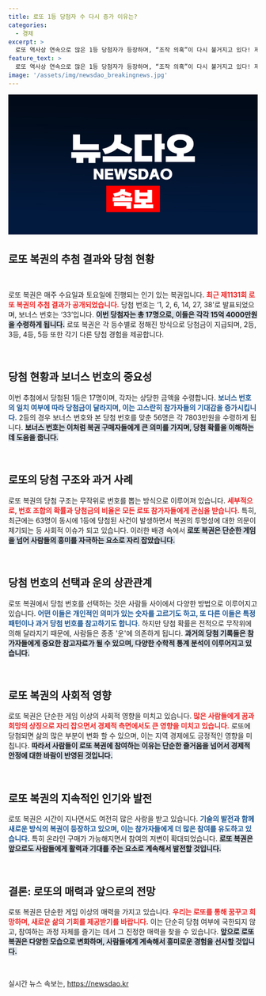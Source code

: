 ```yaml
---
title: 로또 1등 당첨자 수 다시 증가 이유는?
categories:
  - 경제
excerpt: >
  로또 역사상 연속으로 많은 1등 당첨자가 등장하며, “조작 의혹”이 다시 불거지고 있다! 제1131회 로또에서 17명의 수확자들이 15억 원씩 획득했는데, 이번에도 의심의 눈길이 쏠리고 있다. 클릭해서 자세한 내용을 알아보세요!
feature_text: >
  로또 역사상 연속으로 많은 1등 당첨자가 등장하며, “조작 의혹”이 다시 불거지고 있다! 제1131회 로또에서 17명의 수확자들이 15억 원씩 획득했는데, 이번에도 의심의 눈길이 쏠리고 있다. 클릭해서 자세한 내용을 알아보세요!
image: '/assets/img/newsdao_breakingnews.jpg'
---
```


<p><img src="/assets/img/newsdao_breakingnews.jpg" alt="firstkoreanews 속보" /></p>

<h2 data-ke-size="size26">로또 복권의 추첨 결과와 당첨 현황</h2>

<p data-ke-size="size16">&nbsp;</p>

<p>로또 복권은 매주 수요일과 토요일에 진행되는 인기 있는 복권입니다. <b><span style="color: #ee2323;">최근 제1131회 로또 복권의 추첨 결과가 공개되었습니다.</span></b> 당첨 번호는 ‘1, 2, 6, 14, 27, 38’로 발표되었으며, 보너스 번호는 ‘33’입니다. <b><span style="background-color: #21538527;">이번 당첨자는 총 17명으로, 이들은 각각 15억 4000만원을 수령하게 됩니다.</span></b> 로또 복권은 각 등수별로 정해진 방식으로 당첨금이 지급되며, 2등, 3등, 4등, 5등 또한 각기 다른 당첨 경험을 제공합니다. </p>

<p data-ke-size="size16">&nbsp;</p>

<h2>당첨 현황과 보너스 번호의 중요성</h2>

<p>이번 추첨에서 당첨된 1등은 17명이며, 각자는 상당한 금액을 수령합니다. <b><span style="color: #1a5490;">보너스 번호의 일치 여부에 따라 당첨금이 달라지며, 이는 고스란히 참가자들의 기대감을 증가시킵니다.</span></b> 2등의 경우 보너스 번호와 본 당첨 번호를 맞춘 56명은 각 7803만원을 수령하게 됩니다. <b><span style="background-color: #21538527;">보너스 번호는 이처럼 복권 구매자들에게 큰 의미를 가지며, 당첨 확률을 이해하는 데 도움을 줍니다.</span></b> </p>

<p data-ke-size="size16">&nbsp;</p>

<h2>로또의 당첨 구조와 과거 사례</h2>

<p>로또 복권의 당첨 구조는 무작위로 번호를 뽑는 방식으로 이루어져 있습니다. <b><span style="color: #ee2323;">세부적으로, 번호 조합의 확률과 당첨금의 비율은 모든 로또 참가자들에게 관심을 받습니다.</span></b> 특히, 최근에는 63명이 동시에 1등에 당첨된 사건이 발생하면서 복권의 투명성에 대한 의문이 제기되는 등 사회적 이슈가 되고 있습니다. 이러한 배경 속에서 <b><span style="background-color: #21538527;">로또 복권은 단순한 게임을 넘어 사람들의 흥미를 자극하는 요소로 자리 잡았습니다.</span></b></p>

<p data-ke-size="size16">&nbsp;</p>

<h2>당첨 번호의 선택과 운의 상관관계</h2>

<p>로또 복권에서 당첨 번호를 선택하는 것은 사람들 사이에서 다양한 방법으로 이루어지고 있습니다. <b><span style="color: #1a5490;">어떤 이들은 개인적인 의미가 있는 숫자를 고르기도 하고, 또 다른 이들은 특정 패턴이나 과거 당첨 번호를 참고하기도 합니다.</span></b> 하지만 당첨 확률은 전적으로 무작위에 의해 달라지기 때문에, 사람들은 종종 '운'에 의존하게 됩니다. <b><span style="background-color: #21538527;">과거의 당첨 기록들은 참가자들에게 중요한 참고자료가 될 수 있으며, 다양한 수학적 통계 분석이 이루어지고 있습니다.</span></b></p>

<p data-ke-size="size16">&nbsp;</p>

<h2>로또 복권의 사회적 영향</h2>

<p>로또 복권은 단순한 게임 이상의 사회적 영향을 미치고 있습니다. <b><span style="color: #ee2323;">많은 사람들에게 꿈과 희망의 상징으로 자리 잡으면서 경제적 측면에서도 큰 영향을 미치고 있습니다.</span></b> 로또에 당첨되면 삶의 많은 부분이 변화 할 수 있으며, 이는 지역 경제에도 긍정적인 영향을 미칩니다. <b><span style="background-color: #21538527;">따라서 사람들이 로또 복권에 참여하는 이유는 단순한 즐거움을 넘어서 경제적 안정에 대한 바람이 반영된 것입니다.</span></b></p>

<p data-ke-size="size16">&nbsp;</p>

<h2>로또 복권의 지속적인 인기와 발전</h2>

<p>로또 복권은 시간이 지나면서도 여전히 많은 사랑을 받고 있습니다. <b><span style="color: #1a5490;">기술의 발전과 함께 새로운 방식의 복권이 등장하고 있으며, 이는 참가자들에게 더 많은 참여를 유도하고 있습니다.</span></b> 특히 온라인 구매가 가능해지면서 참여의 저변이 확대되었습니다. <b><span style="background-color: #21538527;">로또 복권은 앞으로도 사람들에게 활력과 기대를 주는 요소로 계속해서 발전할 것입니다.</span></b></p>

<p data-ke-size="size16">&nbsp;</p>

<h2>결론: 로또의 매력과 앞으로의 전망</h2>

<p>로또 복권은 단순한 게임 이상의 매력을 가지고 있습니다. <b><span style="color: #ee2323;">우리는 로또를 통해 꿈꾸고 희망하며, 새로운 삶의 기회를 제공받기를 바랍니다.</span></b> 이는 단순히 당첨 여부에 국한되지 않고, 참여하는 과정 자체를 즐기는 데서 그 진정한 매력을 찾을 수 있습니다. <b><span style="background-color: #21538527;">앞으로 로또 복권은 다양한 모습으로 변화하며, 사람들에게 계속해서 흥미로운 경험을 선사할 것입니다.</span></b> </p>

<p data-ke-size="size16">&nbsp;</p>
실시간 뉴스 속보는, <a href="https://newsdao.kr" rel="dofollow">https://newsdao.kr</a>


